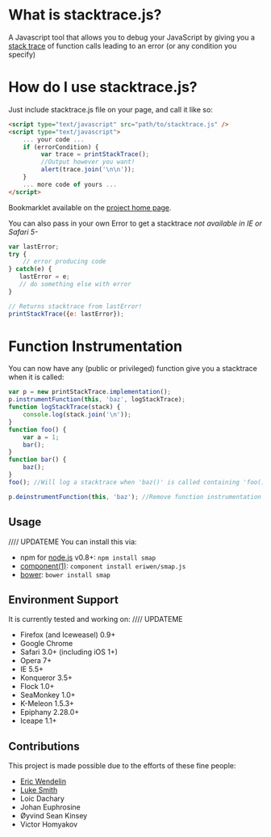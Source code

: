 # What is stacktrace.js? #
A Javascript tool that allows you to debug your JavaScript by giving you a [stack trace](http://en.wikipedia.org/wiki/Stack_trace) of function calls leading to an error (or any condition you specify)

# How do I use stacktrace.js? #
Just include stacktrace.js file on your page, and call it like so:

```html
<script type="text/javascript" src="path/to/stacktrace.js" />
<script type="text/javascript">
    ... your code ...
    if (errorCondition) {
         var trace = printStackTrace();
         //Output however you want!
         alert(trace.join('\n\n'));
    }
    ... more code of yours ...
</script>
```

Bookmarklet available on the [project home page](http://stacktracejs.com).

You can also pass in your own Error to get a stacktrace *not available in IE or Safari 5-*

```javascript
var lastError;
try {
    // error producing code
} catch(e) {
   lastError = e;
   // do something else with error
}

// Returns stacktrace from lastError!
printStackTrace({e: lastError});
```

# Function Instrumentation #
You can now have any (public or privileged) function give you a stacktrace when it is called:

```javascript
var p = new printStackTrace.implementation();
p.instrumentFunction(this, 'baz', logStackTrace);
function logStackTrace(stack) {
    console.log(stack.join('\n'));
}
function foo() {
    var a = 1;
    bar();
}
function bar() {
    baz();
}
foo(); //Will log a stacktrace when 'baz()' is called containing 'foo()'!

p.deinstrumentFunction(this, 'baz'); //Remove function instrumentation
```

## Usage
 //// UPDATEME
You can install this via:

 * npm for [node.js](http://nodejs.org) v0.8+: `npm install smap`
 * [component(1)](https://github.com/component/component): `component install eriwen/smap.js`
 * [bower](http://twitter.github.com/bower/): `bower install smap`

## Environment Support
It is currently tested and working on:
 //// UPDATEME

 - Firefox (and Iceweasel) 0.9+
 - Google Chrome
 - Safari 3.0+ (including iOS 1+)
 - Opera 7+
 - IE 5.5+
 - Konqueror 3.5+
 - Flock 1.0+
 - SeaMonkey 1.0+
 - K-Meleon 1.5.3+
 - Epiphany 2.28.0+
 - Iceape 1.1+

## Contributions
This project is made possible due to the efforts of these fine people:

* [Eric Wendelin](http://eriwen.com)
* [Luke Smith](http://lucassmith.name/)
* Loic Dachary
* Johan Euphrosine
* Øyvind Sean Kinsey
* Victor Homyakov
